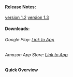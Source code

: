 #### Release Notes:
[version 1.2](https://docs.google.com/document/d/1XtYUZeaQ6vSgEG2ycBRddWwGdP-FHSjasEfK2vlDvM4/edit?usp=sharing)
[version 1.3](https://docs.google.com/document/d/1i2ygN-3_yBM8itFcm2EFS6PWsHrQcJMGdvDemHHQn7E/edit)

#### Downloads:
###### Google Play: [Link to App](https://play.google.com/store/apps/details?id=com.gogocosmo.cosmoqiu.fire_sticker)
###### Amazon App Store: [Link to App](http://www.amazon.com/Renaissance-Studio-Note-it/dp/B00UE9JHUQ/ref=sr_1_1?ie=UTF8&qid=1426146416&sr=8-1&keywords=Note+it)

#### Quick Overview